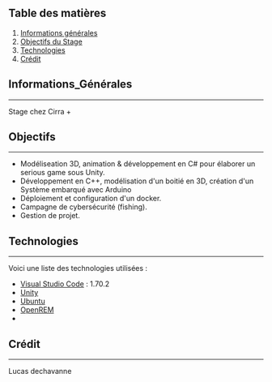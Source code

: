 ## Table des matières
1. [Informations générales](#informations_générales)
2. [Objectifs du Stage](#Objectifs)
3. [Technologies](#technologies)
4. [Crédit](#crédit)

## Informations_Générales
***
Stage chez Cirra + 
## Objectifs
***
- Modéliseation 3D, animation & développement en C# pour élaborer un serious game sous Unity.
- Développement en C++, modélisation d'un boitié en 3D, création d'un Système embarqué avec Arduino
- Déploiement et configuration d'un docker.
- Campagne de cybersécurité (fishing).
- Gestion de projet.
## Technologies
***
Voici une liste des technologies utilisées :
* [Visual Studio Code](https://code.visualstudio.com/) : 1.70.2
* [Unity](https://unity.com/fr)
* [Ubuntu](https://www.ubuntu-fr.org/)
* [OpenREM](https://openrem.org/)
* 
## Crédit 
***
Lucas dechavanne 
 
